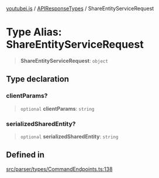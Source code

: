 [youtubei.js](../../../README.md) / [APIResponseTypes](../README.md) / ShareEntityServiceRequest

# Type Alias: ShareEntityServiceRequest

> **ShareEntityServiceRequest**: `object`

## Type declaration

### clientParams?

> `optional` **clientParams**: `string`

### serializedSharedEntity?

> `optional` **serializedSharedEntity**: `string`

## Defined in

[src/parser/types/CommandEndpoints.ts:138](https://github.com/LuanRT/YouTube.js/blob/e54e499ff553dab51e6d9d1aebc090b50fec29ba/src/parser/types/CommandEndpoints.ts#L138)
